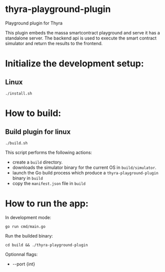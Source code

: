 # thyra-playground-plugin
Playground plugin for Thyra

This plugin embeds the massa smartcontract playground and serve it has a standalone server.
The backend api is used to execute the smart contract simulator and return the results to the frontend.

# Initialize the development setup:

## Linux

```./install.sh```

# How to build:

## Build plugin for linux
```./build.sh```

This script performs the following actions:
- create a ```build``` directory.
-  downloads the simulator binary for the current OS in ```build/simulator```.
- launch the Go build process which produce a ```thyra-playground-plugin``` binary in ```build```
- copy the ```manifest.json``` file in ```build``` 

# How to run the app:
In development mode:

```go run cmd/main.go```

Run the builded binary:

```cd build && ./thyra-playground-plugin```

Optionnal flags:
 - --port {int}
